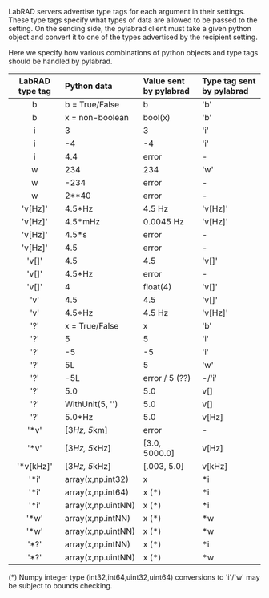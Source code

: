 LabRAD servers advertise type tags for each argument in their settings. These type tags specify what types of data are allowed to be passed to the setting. On the sending side, the pylabrad client must take a given python object and convert it to one of the types advertised by the recipient setting.

Here we specify how various combinations of python objects and type tags should be handled by pylabrad.

| LabRAD type tag | Python data      | Value sent by pylabrad | Type tag sent by pylabrad |
| :--------------:|:-----------------|:-----------------------|:--------------------------|
| b               | b = True/False   | b                      | 'b' |
| b               | x = non-boolean  | bool(x)                | 'b' |
| i               | 3                | 3                      | 'i' |
| i               | -4               | -4                     | 'i' |
| i               | 4.4              | error                  | - |
| w               | 234              | 234                    | 'w' |
| w               | -234             | error                  | - |
| w               | 2**40            | error                  | - |
| 'v[Hz]'         | 4.5*Hz           | 4.5 Hz                 | 'v[Hz]' |
| 'v[Hz]'         | 4.5*mHz          | 0.0045 Hz              | 'v[Hz]' |
| 'v[Hz]'         | 4.5*s            | error                  | - |
| 'v[Hz]'         | 4.5              | error                  | - |
| 'v[]'           | 4.5              | 4.5                    | 'v[]' |
| 'v[]'           | 4.5*Hz           | error                  | - |
| 'v[]'           | 4                | float(4)               | 'v[]' |
| 'v'             | 4.5              | 4.5                    | 'v[]' |
| 'v'             | 4.5*Hz           | 4.5 Hz                 | 'v[Hz]' |
| '?'             | x = True/False   | x                      | 'b' |
| '?'             | 5                | 5                      | 'i' |
| '?'             | -5               | -5                     | 'i' |
| '?'             | 5L               | 5                      | 'w' |
| '?'             | -5L              | error / 5 (??)         | -/'i'   |
| '?'             | 5.0              | 5.0                    | v[] |
| '?'             | WithUnit(5, '')  | 5.0                    | v[] |
| '?'             | 5.0*Hz           | 5.0                    | v[Hz] |
| '*v'            | [3*Hz, 5*km]     | error                  | - |
| '*v'            | [3*Hz, 5*kHz]    | [3.0, 5000.0]          | v[Hz] |
| '*v[kHz]'       |  [3*Hz, 5*kHz]     | [.003, 5.0]       | v[kHz] |
| '*i'            | array(x,np.int32)  | x                 | *i |
| '*i'            | array(x,np.int64)  | x (*)             | *i |
| '*i'            | array(x,np.uintNN) | x (*)             | *i |
| '*w'            | array(x,np.intNN)  | x (*)             | *w |
| '*w'            | array(x,np.uintNN) | x (*)             | *w |
| '*?'            | array(x,np.intNN)  | x (*)             | *i |
| '*?'            | array(x,np.uintNN) | x (*)             | *w |

(*) Numpy integer type (int32,int64,uint32,uint64) conversions to 'i'/'w' may be subject to bounds checking.